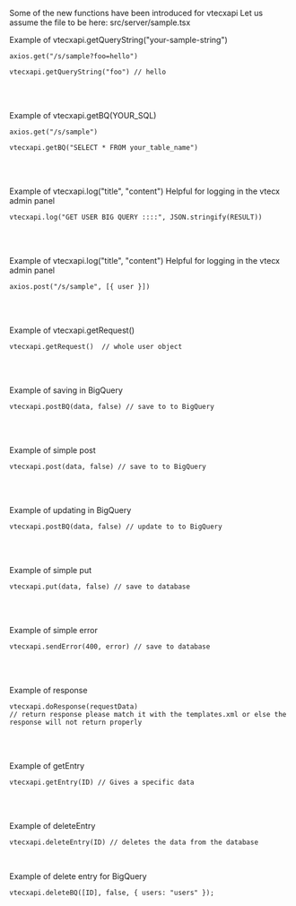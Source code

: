 Some of the new functions have been introduced for vtecxapi
Let us assume the file to be here: src/server/sample.tsx

Example of vtecxapi.getQueryString("your-sample-string")

```
axios.get("/s/sample?foo=hello")
```

```
vtecxapi.getQueryString("foo") // hello
```
<br/><br/>


Example of vtecxapi.getBQ(YOUR_SQL)

```
axios.get("/s/sample")
```

```
vtecxapi.getBQ("SELECT * FROM your_table_name")
```
<br/><br/>

Example of vtecxapi.log("title", "content")
Helpful for logging in the vtecx admin panel

```
vtecxapi.log("GET USER BIG QUERY ::::", JSON.stringify(RESULT))
```
<br/><br/>

Example of vtecxapi.log("title", "content")
Helpful for logging in the vtecx admin panel

```
axios.post("/s/sample", [{ user }])
```
<br/><br/>


Example of vtecxapi.getRequest()

```
vtecxapi.getRequest()  // whole user object
```
<br /><br />

Example of saving in BigQuery

```
vtecxapi.postBQ(data, false) // save to to BigQuery
```
<br /><br />

Example of simple post

```
vtecxapi.post(data, false) // save to to BigQuery
```
<br /><br />

Example of updating in BigQuery

```
vtecxapi.postBQ(data, false) // update to to BigQuery
```
<br /><br />


Example of simple put

```
vtecxapi.put(data, false) // save to database
```
<br /><br />

Example of simple error

```
vtecxapi.sendError(400, error) // save to database
```
<br /><br />

Example of response

```
vtecxapi.doResponse(requestData)
// return response please match it with the templates.xml or else the response will not return properly
```
<br /><br />

Example of getEntry

    vtecxapi.getEntry(ID) // Gives a specific data
<br /><br />

Example of deleteEntry

    vtecxapi.deleteEntry(ID) // deletes the data from the database
<br />

Example of delete entry for BigQuery

```
vtecxapi.deleteBQ([ID], false, { users: "users" });
```
